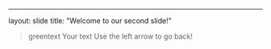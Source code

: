 
---
layout: slide
title: "Welcome to our second slide!"
>greentext
Your text
Use the left arrow to go back!
